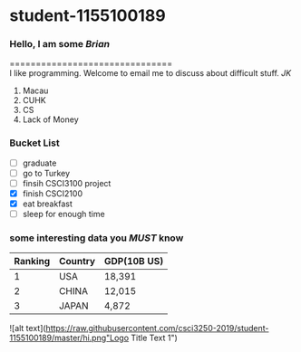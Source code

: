# student-1155100189  
  
### Hello, I am some ***Brian***    
===============================   
I like programming. Welcome to email me to discuss about difficult stuff.  *JK*  
  
1. Macau
2. CUHK
3. CS
4. Lack of Money

### Bucket List
- [ ] graduate  
- [ ] go to Turkey  
- [ ] finsih CSCI3100 project  
- [X] finish CSCI2100  
- [X] eat breakfast  
- [ ] sleep for enough time  
  
### some interesting data you ___*MUST*___ know  
| Ranking | Country | GDP(10B US) |
|---------|---------|-------------|
| 1       | USA     | 18,391      |
| 2       | CHINA   | 12,015      |
| 3       | JAPAN   | 4,872       |


![alt text](https://raw.githubusercontent.com/csci3250-2019/student-1155100189/master/hi.png"Logo Title Text 1")
